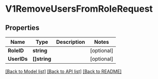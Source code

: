 # V1RemoveUsersFromRoleRequest

## Properties

Name | Type | Description | Notes
------------ | ------------- | ------------- | -------------
**RoleID** | **string** |  | [optional] 
**UserIDs** | **[]string** |  | [optional] 

[[Back to Model list]](../README.md#documentation-for-models) [[Back to API list]](../README.md#documentation-for-api-endpoints) [[Back to README]](../README.md)


